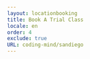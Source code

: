 ```yaml
---
layout: locationbooking
title: Book A Trial Class
locale: en
order: 4
exclude: true
URL: coding-mind/sandiego
---
```


